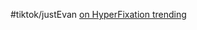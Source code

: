 #tiktok/justEvan  [on HyperFixation trending](https://www.tiktok.com/@evan.just.ev4n/video/6912187750363958534)